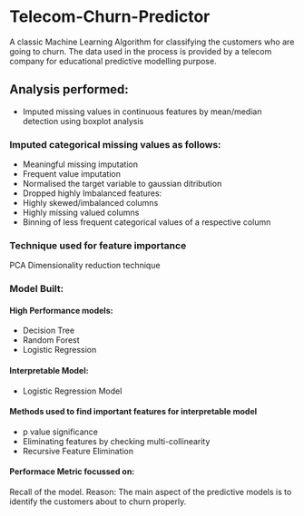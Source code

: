 # Telecom-Churn-Predictor
A classic Machine Learning Algorithm for classifying the customers who are going to churn. The data used in the process is provided by a telecom company for educational 
predictive modelling purpose. 

## Analysis performed:
- Imputed missing values in continuous features by mean/median detection using boxplot analysis
### Imputed categorical missing values as follows: 
- Meaningful missing imputation 
- Frequent value imputation
- Normalised the target variable to gaussian ditribution
- Dropped highly Imbalanced features: 
- Highly skewed/imbalanced columns 
- Highly missing valued columns
- Binning of less frequent categorical values of a respective column

### Technique used for feature importance
PCA Dimensionality reduction technique

### Model Built: 
#### High Performance models:
- Decision Tree
- Random Forest 
- Logistic Regression 

#### Interpretable Model:
- Logistic Regression Model

#### Methods used to find important features for interpretable model
- p value significance
- Eliminating features by checking multi-collinearity
- Recursive Feature Elimination
 
#### Performace Metric focussed on:
Recall of the model.
Reason: The main aspect of the predictive models is to identify the customers about to churn properly. 

